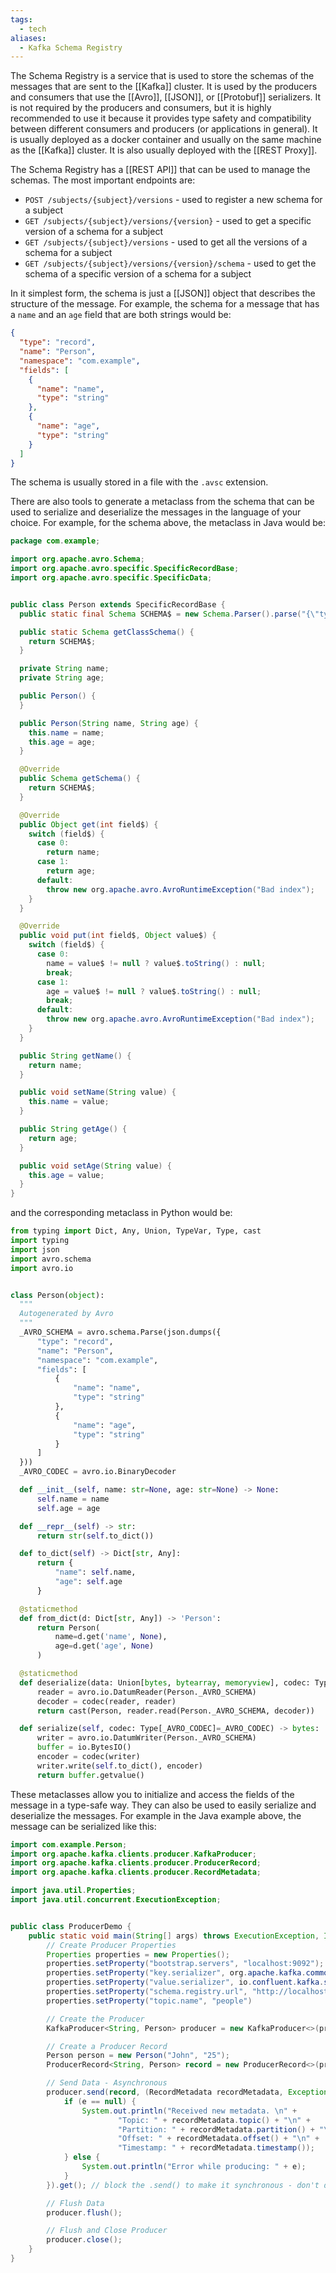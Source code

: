 ```yaml
---
tags:
  - tech
aliases:
  - Kafka Schema Registry
---
```

The Schema Registry is a service that is used to store the schemas of the messages that are sent to the [[Kafka]] cluster.
It is used by the producers and consumers that use the [[Avro]], [[JSON]], or [[Protobuf]] serializers.
It is not required by the producers and consumers, but it is highly recommended to use it because it provides type safety and compatibility between different consumers and producers (or applications in general).
It is usually deployed as a docker container and usually on the same machine as the [[Kafka]] cluster.
It is also usually deployed with the [[REST Proxy]].

The Schema Registry has a [[REST API]] that can be used to manage the schemas.
The most important endpoints are:
- `POST /subjects/{subject}/versions` - used to register a new schema for a subject
- `GET /subjects/{subject}/versions/{version}` - used to get a specific version of a schema for a subject
- `GET /subjects/{subject}/versions` - used to get all the versions of a schema for a subject
- `GET /subjects/{subject}/versions/{version}/schema` - used to get the schema of a specific version of a schema for a subject

In it simplest form, the schema is just a [[JSON]] object that describes the structure of the message.
For example, the schema for a message that has a `name` and an `age` field that are both strings would be:

```json
{
  "type": "record",
  "name": "Person",
  "namespace": "com.example",
  "fields": [
    {
      "name": "name",
      "type": "string"
    },
    {
      "name": "age",
      "type": "string"
    }
  ]
}
```

The schema is usually stored in a file with the `.avsc` extension.

There are also tools to generate a metaclass from the schema that can be used to serialize and deserialize the messages in the language of your choice.
For example, for the schema above, the metaclass in Java would be:

```java
package com.example;

import org.apache.avro.Schema;
import org.apache.avro.specific.SpecificRecordBase;
import org.apache.avro.specific.SpecificData;


public class Person extends SpecificRecordBase {
  public static final Schema SCHEMA$ = new Schema.Parser().parse("{\"type\":\"record\",\"name\":\"Person\",\"namespace\":\"com.example\",\"fields\":[{\"name\":\"name\",\"type\":\"string\"},{\"name\":\"age\",\"type\":\"string\"}]}");

  public static Schema getClassSchema() {
    return SCHEMA$;
  }

  private String name;
  private String age;

  public Person() {
  }

  public Person(String name, String age) {
    this.name = name;
    this.age = age;
  }

  @Override
  public Schema getSchema() {
    return SCHEMA$;
  }

  @Override
  public Object get(int field$) {
    switch (field$) {
      case 0:
        return name;
      case 1:
        return age;
      default:
        throw new org.apache.avro.AvroRuntimeException("Bad index");
    }
  }

  @Override
  public void put(int field$, Object value$) {
    switch (field$) {
      case 0:
        name = value$ != null ? value$.toString() : null;
        break;
      case 1:
        age = value$ != null ? value$.toString() : null;
        break;
      default:
        throw new org.apache.avro.AvroRuntimeException("Bad index");
    }
  }

  public String getName() {
    return name;
  }

  public void setName(String value) {
    this.name = value;
  }

  public String getAge() {
    return age;
  }

  public void setAge(String value) {
    this.age = value;
  }
}
```

and the corresponding metaclass in Python would be:

```python
from typing import Dict, Any, Union, TypeVar, Type, cast
import typing
import json
import avro.schema
import avro.io


class Person(object):
  """
  Autogenerated by Avro
  """
  _AVRO_SCHEMA = avro.schema.Parse(json.dumps({
      "type": "record",
      "name": "Person",
      "namespace": "com.example",
      "fields": [
          {
              "name": "name",
              "type": "string"
          },
          {
              "name": "age",
              "type": "string"
          }
      ]
  }))
  _AVRO_CODEC = avro.io.BinaryDecoder

  def __init__(self, name: str=None, age: str=None) -> None:
      self.name = name
      self.age = age

  def __repr__(self) -> str:
      return str(self.to_dict())

  def to_dict(self) -> Dict[str, Any]:
      return {
          "name": self.name,
          "age": self.age
      }

  @staticmethod
  def from_dict(d: Dict[str, Any]) -> 'Person':
      return Person(
          name=d.get('name', None),
          age=d.get('age', None)
      )

  @staticmethod
  def deserialize(data: Union[bytes, bytearray, memoryview], codec: Type[_AVRO_CODEC]=_AVRO_CODEC) -> 'Person':
      reader = avro.io.DatumReader(Person._AVRO_SCHEMA)
      decoder = codec(reader, reader)
      return cast(Person, reader.read(Person._AVRO_SCHEMA, decoder))

  def serialize(self, codec: Type[_AVRO_CODEC]=_AVRO_CODEC) -> bytes:
      writer = avro.io.DatumWriter(Person._AVRO_SCHEMA)
      buffer = io.BytesIO()
      encoder = codec(writer)
      writer.write(self.to_dict(), encoder)
      return buffer.getvalue()
```

These metaclasses allow you to initialize and access the fields of the message in a type-safe way.
They can also be used to easily serialize and deserialize the messages.
For example in the Java example above, the message can be serialized like this:

```java
import com.example.Person;
import org.apache.kafka.clients.producer.KafkaProducer;
import org.apache.kafka.clients.producer.ProducerRecord;
import org.apache.kafka.clients.producer.RecordMetadata;

import java.util.Properties;
import java.util.concurrent.ExecutionException;


public class ProducerDemo {
    public static void main(String[] args) throws ExecutionException, InterruptedException {
        // Create Producer Properties
        Properties properties = new Properties();
        properties.setProperty("bootstrap.servers", "localhost:9092");
        properties.setProperty("key.serializer", org.apache.kafka.common.serialization.StringSerializer.class);
        properties.setProperty("value.serializer", io.confluent.kafka.serializers.KafkaAvroSerializer.class);
        properties.setProperty("schema.registry.url", "http://localhost:8081"); // Note that we now need to specify the address of the Schema Registry
        properties.setProperty("topic.name", "people")

        // Create the Producer
        KafkaProducer<String, Person> producer = new KafkaProducer<>(properties);

        // Create a Producer Record
        Person person = new Person("John", "25");
        ProducerRecord<String, Person> record = new ProducerRecord<>(properties.getProperty("topic.name"), person);

        // Send Data - Asynchronous
        producer.send(record, (RecordMetadata recordMetadata, Exception e) -> {
            if (e == null) {
                System.out.println("Received new metadata. \n" +
                        "Topic: " + recordMetadata.topic() + "\n" +
                        "Partition: " + recordMetadata.partition() + "\n" +
                        "Offset: " + recordMetadata.offset() + "\n" +
                        "Timestamp: " + recordMetadata.timestamp());
            } else {
                System.out.println("Error while producing: " + e);
            }
        }).get(); // block the .send() to make it synchronous - don't do this in production!

        // Flush Data
        producer.flush();

        // Flush and Close Producer
        producer.close();
    }
}
```